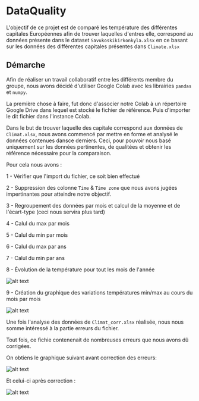 # DataQuality

L'objectif de ce projet est de comparé les température des différentes capitales Européennes afin de trouver laquelles d'entres elle, correspond au données présente
dans le dataset `Savukoskikirkonkyla.xlsx` en ce basant sur les données des différentes capitales présentes dans `Climate.xlsx`

## Démarche

Afin de réaliser un travail collaboratif entre les différents membre du groupe, nous avons décidé d'utiliser Google Colab avec les librairies `pandas` et `numpy`.

La première chose à faire, fut donc d'associer notre Colab à un répertoire Google Drive dans lequel est stocké le fichier de référence.
Puis d'importer le dit fichier dans l'instance Colab.

Dans le but de trouver laquelle des capitale correspond aux données de `Climat.xlsx`, nous avons commencé par mettre en forme et analysé le données contenues dansce derniers. Ceci, pour pouvoir nous basé uniquement sur les données pertinentes, de qualitées et obtenir les référence nécessaire pour la comparaison.

Pour cela nous avons :

1 - Vérifier que l'import du fichier, ce soit bien effectué

2 - Suppression des colonne `Time` & `Time zone` que nous avons jugées impertinantes pour atteindre notre objectif.

3 - Regroupement des données par mois et calcul de la moyenne et de l'écart-type (ceci nous servira plus tard)

4 - Calul du max par mois

5 - Calul du min par mois

6 - Calul du max par ans

7 - Calul du min par ans

8 - Évolution de la température pour tout les mois de l'année

![alt text](https://cdn.discordapp.com/attachments/689812910494711905/809367259268513842/unknown.png)

9 - Création du graphique des variations températures min/max au cours du mois par mois

![alt text](https://cdn.discordapp.com/attachments/689812910494711905/809367102477303868/unknown.png)

Une fois l'analyse des données de `Climat_corr.xlsx` réalisée, nous nous somme intéressé à la partie erreurs du fichier.

Tout fois, ce fichie contenenait de nombreuses erreurs que nous avons dû corrigées.

On obtiens le graphique suivant avant correction des erreurs:

![alt text](https://cdn.discordapp.com/attachments/689812910494711905/809367391162597376/unknown.png)

Et celui-ci après correction :

![alt text](https://cdn.discordapp.com/attachments/689812910494711905/809367542907928646/unknown.png)
